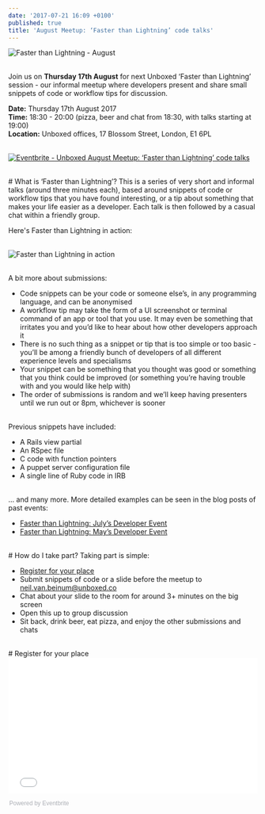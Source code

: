 ```yaml
---
date: '2017-07-21 16:09 +0100'
published: true
title: 'August Meetup: ‘Faster than Lightning’ code talks'
---
```

![Faster than Lightning - August](https://s3-eu-west-1.amazonaws.com/unboxed-web-image-uploader/80435918a4b43edd06f586c3f24943c4.png)

<br/>
Join us on <b>Thursday 17th August</b> for next Unboxed ‘Faster than Lightning’ session - our informal meetup where developers present and share small snippets of code or workflow tips for discussion.<br/>

<b>Date:</b> Thursday 17th August 2017<br/>
<b>Time:</b> 18:30 - 20:00 (pizza, beer and chat from 18:30, with talks starting at 19:00)<br/>
<b>Location:</b> Unboxed offices, 17 Blossom Street, London, E1 6PL<br/>
<br/>

<a href="https://www.eventbrite.co.uk/e/unboxed-august-meetup-faster-than-lightning-code-talks-tickets-36439046168?ref=ebtn" target="_blank"><img src="https://www.eventbrite.co.uk/custombutton?eid=36439046168" alt="Eventbrite - Unboxed August Meetup: ‘Faster than Lightning’ code talks" /></a>

<br/>
# What is ‘Faster than Lightning’?
This is a series of very short and informal talks (around three minutes each), based around snippets of code or workflow tips that you have found interesting, or a tip about something that makes your life easier as a developer. Each talk is then followed by a casual chat within a friendly group.<br/>

Here's Faster than Lightning in action:<br/>
<br/>

![Faster than Lightning in action](https://s3-eu-west-1.amazonaws.com/unboxed-web-image-uploader/f83a8c58dbb60c0b6c126632b15ebde2.png)

<br/>
A bit more about submissions:<br/>

- Code snippets can be your code or someone else’s, in any programming language, and can be anonymised
- A workflow tip may take the form of a UI screenshot or terminal command of an app or tool that you use. It may even be something that irritates you and you’d like to hear about how other developers approach it
- There is no such thing as a snippet or tip that is too simple or too basic - you’ll be among a friendly bunch of developers of all different experience levels and specialisms
- Your snippet can be something that you thought was good or something that you think could be improved (or something you’re having trouble with and you would like help with)
- The order of submissions is random and we’ll keep having presenters until we run out or 8pm, whichever is sooner

<br/>
Previous snippets have included:<br/>

- A Rails view partial
- An RSpec file
- C code with function pointers
- A puppet server configuration file
- A single line of Ruby code in IRB

<br/>
… and many more. More detailed examples can be seen in the blog posts of past events:<br/>

- [Faster than Lightning: July’s Developer Event](https://unboxed.co/blog/faster-than-lightning-july-s-developer-event/)
- [Faster than Lightning: May’s Developer Event](https://unboxed.co/blog/faster-than-lightning-may-s-monthly-developer-event/)

<br/>
# How do I take part?
Taking part is simple:<br/>

- [Register for your place](https://www.eventbrite.co.uk/e/unboxed-august-meetup-faster-than-lightning-code-talks-tickets-36439046168)
- Submit snippets of code or a slide before the meetup to neil.van.beinum@unboxed.co
- Chat about your slide to the room for around 3+ minutes on the big screen
- Open this up to group discussion
- Sit back, drink beer, eat pizza, and enjoy the other submissions and chats

<br/>
# Register for your place
<div style="width:100%; text-align:left;"><iframe src="//eventbrite.co.uk/tickets-external?eid=36439046168&ref=etckt" frameborder="0" height="275" width="100%" vspace="0" hspace="0" marginheight="5" marginwidth="5" scrolling="auto" allowtransparency="true"></iframe><div style="font-family:Helvetica, Arial; font-size:12px; padding:10px 0 5px; margin:2px; width:100%; text-align:left;" ><a class="powered-by-eb" style="color: #ADB0B6; text-decoration: none;" target="_blank" href="http://www.eventbrite.co.uk/">Powered by Eventbrite</a></div></div>
